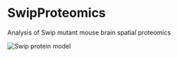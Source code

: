 # SwipProteomics

Analysis of Swip mutant mouse brain spatial proteomics

![Swip protein model](/models/wt.gif)
